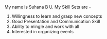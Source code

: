 My name is Suhana B U.
My Skill Sets are - 
  1. Willingness to learn and grasp new concepts
  2. Good Presentation and Communication Skill
  3. Ability to mingle and work with all
  4. Interested in organizing events
